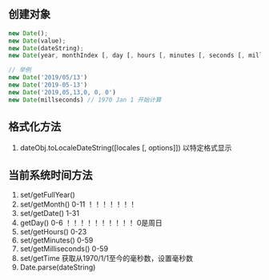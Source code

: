 ## 创建对象
```js
new Date();
new Date(value);
new Date(dateString);
new Date(year, monthIndex [, day [, hours [, minutes [, seconds [, milliseconds]]]]]);

// 举例
new Date('2019/05/13')
new Date('2019-05-13')
new Date('2019,05,13,0, 0, 0')
new Date(millseconds) // 1970 Jan 1 开始计算
```

## 格式化方法
1. dateObj.toLocaleDateString([locales [, options]]) 以特定格式显示

## 当前系统时间方法
1. set/getFullYear()
2. set/getMonth() 0-11   ！！！！！！！
3. set/getDate() 1-31
4. getDay() 0-6 ！！！！！！！！！！ 0是周日
5. set/getHours() 0-23
6. set/getMinutes() 0-59
7. set/getMilliseconds() 0-59
8. set/getTime 获取从1970/1/1至今的毫秒数，设置毫秒数
9. Date.parse(dateString)
